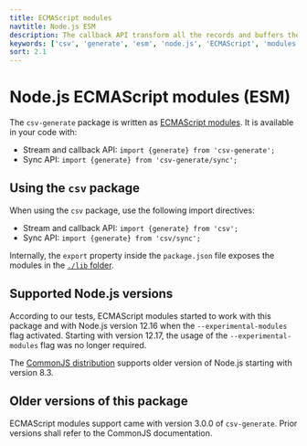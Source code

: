 ```yaml
---
title: ECMAScript modules
navtitle: Node.js ESM
description: The callback API transform all the records and buffers the results into a single dataset which is passed to a user provided function.
keywords: ['csv', 'generate', 'esm', 'node.js', 'ECMAScript', 'modules']
sort: 2.1
---
```


# Node.js ECMAScript modules (ESM)

The `csv-generate` package is written as [ECMAScript modules](https://nodejs.org/api/esm.html). It is available in your code with:

* Stream and callback API: `import {generate} from 'csv-generate';`
* Sync API: `import {generate} from 'csv-generate/sync';`

## Using the `csv` package

When using the `csv` package, use the following import directives:

* Stream and callback API: `import {generate} from 'csv';`
* Sync API: `import {generate} from 'csv/sync';`

Internally, the `export` property inside the `package.json` file exposes the modules in the [`./lib` folder](https://github.com/adaltas/node-csv/tree/master/packages/csv-generate/lib).

## Supported Node.js versions

According to our tests, ECMAScript modules started to work with this package and with Node.js version 12.16 when the `--experimental-modules` flag activated. Starting with version 12.17, the usage of the `--experimental-modules` flag was no longer required.

The [CommonJS distribution](/project/generate/nodejs_cjs/) supports older version of Node.js starting with version 8.3.

## Older versions of this package

ECMAScript modules support came with version 3.0.0 of `csv-generate`. Prior versions shall refer to the CommonJS documentation.

